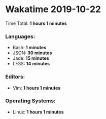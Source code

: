 # Wakatime 2019-10-22

Time Total: **1 hours 1 minutes**

### Languages:
- Bash: **1 minutes** 
- JSON: **30 minutes** 
- Jade: **15 minutes** 
- LESS: **14 minutes** 

### Editors:
- Vim: **1 hours 1 minutes** 

### Operating Systems:
- Linux: **1 hours 1 minutes** 

